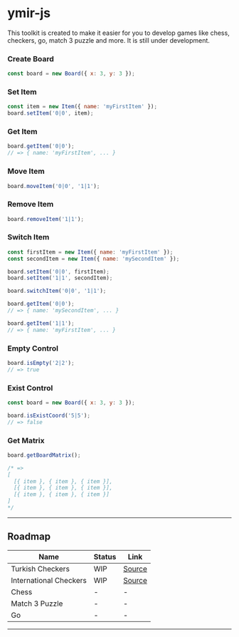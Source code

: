 # ymir-js

This toolkit is created to make it easier for you to develop games like chess, checkers, go, match 3 puzzle and more. It is still under development.

### Create Board

```js
const board = new Board({ x: 3, y: 3 });
```

### Set Item

```js
const item = new Item({ name: 'myFirstItem' });
board.setItem('0|0', item);
```

### Get Item

```js
board.getItem('0|0');
// => { name: 'myFirstItem', ... }
```

### Move Item

```js
board.moveItem('0|0', '1|1');
```

### Remove Item

```js
board.removeItem('1|1');
```

### Switch Item

```js
const firstItem = new Item({ name: 'myFirstItem' });
const secondItem = new Item({ name: 'mySecondItem' });

board.setItem('0|0', firstItem);
board.setItem('1|1', secondItem);

board.switchItem('0|0', '1|1');

board.getItem('0|0');
// => { name: 'mySecondItem', ... }

board.getItem('1|1');
// => { name: 'myFirstItem', ... }
```

### Empty Control

```js
board.isEmpty('2|2');
// => true
```

### Exist Control

```js
const board = new Board({ x: 3, y: 3 });

board.isExistCoord('5|5');
// => false
```

### Get Matrix

```js
board.getBoardMatrix();

/* => 
[
  [{ item }, { item }, { item }], 
  [{ item }, { item }, { item }], 
  [{ item }, { item }, { item }]
]
*/
```

---

## Roadmap

| Name                   | Status | Link                                                            |
| ---------------------- | ------ | --------------------------------------------------------------- |
| Turkish Checkers       | WIP    | [Source](https://github.com/aykutkardas/turkish-checkers)       |
| International Checkers | WIP    | [Source](https://github.com/aykutkardas/international-checkers) |
| Chess                  | -      | -                                                               |
| Match 3 Puzzle         | -      | -                                                               |
| Go                     | -      | -                                                               |

---

